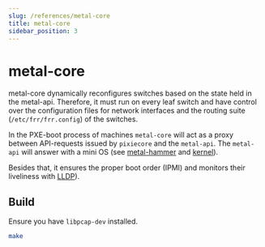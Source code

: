 ```yaml
---
slug: /references/metal-core
title: metal-core
sidebar_position: 3
---
```


# metal-core

metal-core dynamically reconfigures switches based on the state held in the metal-api. Therefore, it must run on every leaf switch and have control over the configuration files for network interfaces and the routing suite (`/etc/frr/frr.config`) of the switches.

In the PXE-boot process of machines `metal-core` will act as a proxy between API-requests issued by `pixiecore` and the `metal-api`. The `metal-api` will answer with a mini OS (see [metal-hammer](https://github.com/metal-stack/metal-hammer) and [kernel](https://github.com/metal-stack/kernel)).

Besides that, it ensures the proper boot order (IPMI) and monitors their liveliness with [LLDP](https://github.com/metal-stack/go-lldpd)).

## Build

Ensure you have `libpcap-dev` installed.

```bash
make
```
